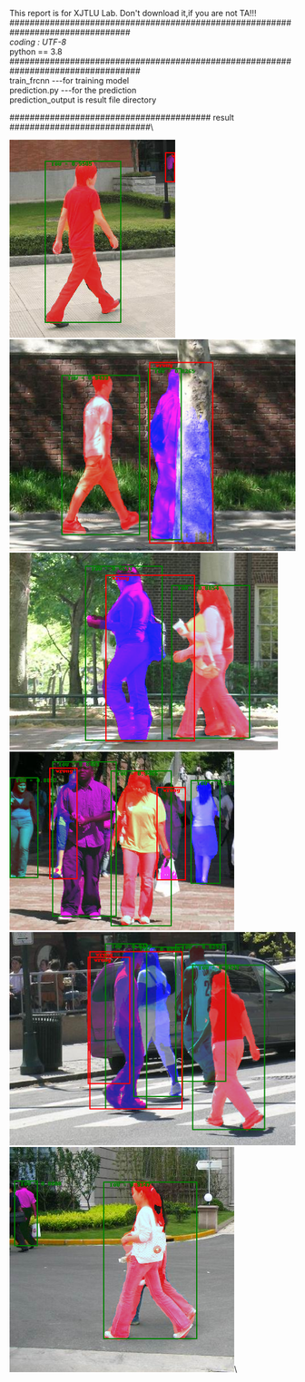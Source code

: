 This report is for XJTLU Lab. Don't download it,if you are not TA!!!
################################################################################\
_*_coding : UTF-8_*_\
python == 3.8
##################################################################################\
train_frcnn  ---for training model\
prediction.py ---for the prediction\
prediction_output is result file directory

########################################  result   \############################\

![Image text](./prediction_output/000out.png)\
![Image text](./prediction_output/001out.png)\
![Image text](./prediction_output/002out.png)\
![Image text](./prediction_output/003out.png)\
![Image text](./prediction_output/004out.png)\
![Image text](./prediction_output/005out.png)\